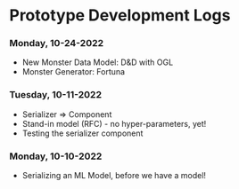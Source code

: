# Prototype Development Logs

### Monday, 10-24-2022
- New Monster Data Model: D&D with OGL
- Monster Generator: Fortuna

### Tuesday, 10-11-2022
- Serializer => Component
- Stand-in model (RFC) - no hyper-parameters, yet!
- Testing the serializer component

### Monday, 10-10-2022
- Serializing an ML Model, before we have a model!
